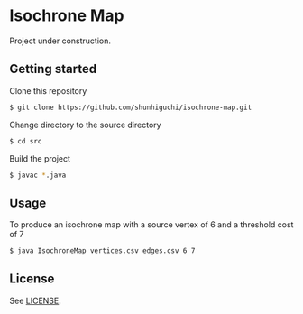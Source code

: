 # Isochrone Map

Project under construction.

## Getting started

Clone this repository

```bash
$ git clone https://github.com/shunhiguchi/isochrone-map.git
```

Change directory to the source directory

```bash
$ cd src
```

Build the project

```bash
$ javac *.java
```

## Usage

To produce an isochrone map with a source vertex of 6 and a threshold cost of 7

```bash
$ java IsochroneMap vertices.csv edges.csv 6 7
```

## License

See [LICENSE](LICENSE).
